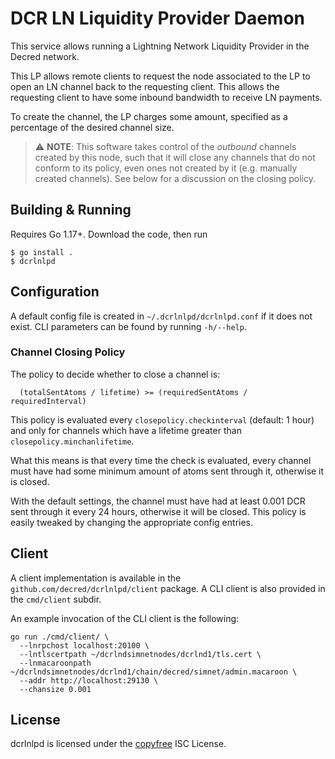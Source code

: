 # DCR LN Liquidity Provider Daemon

This service allows running a Lightning Network Liquidity Provider in the Decred
network.

This LP allows remote clients to request the node associated to the LP to open
an LN channel back to the requesting client. This allows the requesting client
to have some inbound bandwidth to receive LN payments.

To create the channel, the LP charges some amount, specified as a percentage
of the desired channel size.

> :warning: **NOTE**: This software takes control of the _outbound_ channels
created by this node, such that it will close any channels that do not conform
to its policy, even ones not created by it (e.g. manually created channels).
See below for a discussion on the closing policy.

## Building & Running

Requires Go 1.17+. Download the code, then run

```
$ go install .
$ dcrlnlpd
```

## Configuration

A default config file is created in `~/.dcrlnlpd/dcrlnlpd.conf` if it does not
exist. CLI parameters can be found by running `-h/--help`.

### Channel Closing Policy

The policy to decide whether to close a channel is:

```
  (totalSentAtoms / lifetime) >= (requiredSentAtoms / requiredInterval)
```

This policy is evaluated every `closepolicy.checkinterval` (default:
1 hour) and only for channels which have a lifetime greater than
`closepolicy.minchanlifetime`.

What this means is that every time the check is evaluated, every channel
must have had some minimum amount of atoms sent through it, otherwise it is
closed.

With the default settings, the channel must have had at least 0.001 DCR sent
through it every 24 hours, otherwise it will be closed. This policy is easily
tweaked by changing the appropriate config entries.

## Client

A client implementation is available in the `github.com/decred/dcrlnlpd/client`
package. A CLI client is also provided in the `cmd/client` subdir.

An example invocation of the CLI client is the following:

```
go run ./cmd/client/ \
  --lnrpchost localhost:20100 \
  --lntlscertpath ~/dcrlndsimnetnodes/dcrlnd1/tls.cert \
  --lnmacaroonpath ~/dcrlndsimnetnodes/dcrlnd1/chain/decred/simnet/admin.macaroon \
  --addr http://localhost:29130 \
  --chansize 0.001
```

## License

dcrlnlpd is licensed under the [copyfree](http://copyfree.org) ISC License.

